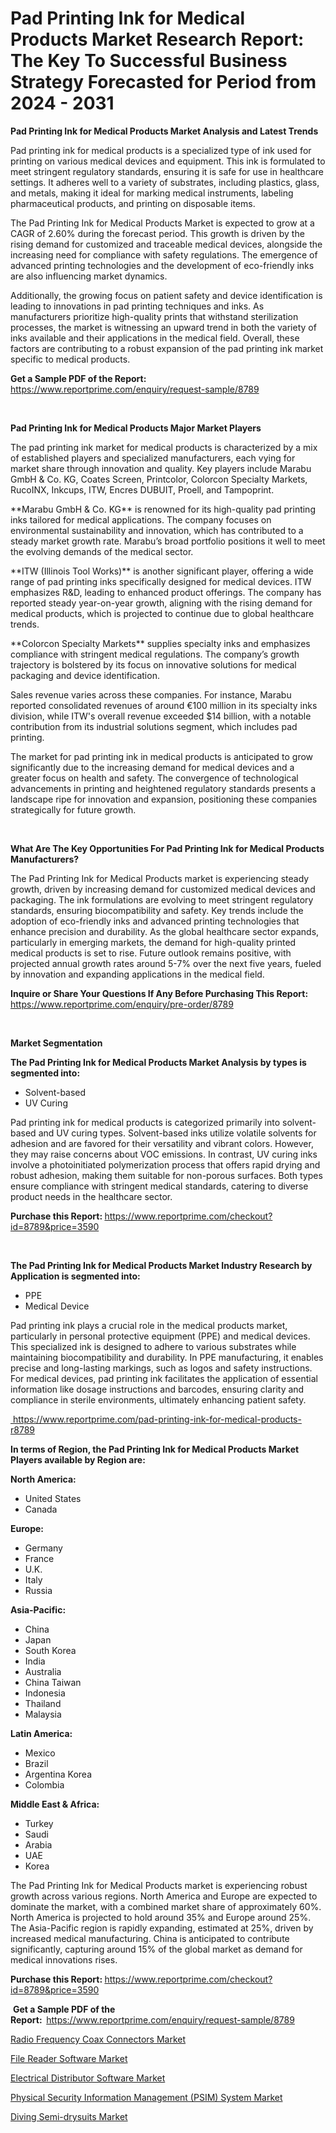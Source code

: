 <p><h1>Pad Printing Ink for Medical Products Market Research Report: The Key To Successful Business Strategy Forecasted for Period from 2024 - 2031</h1></p><p><strong>Pad Printing Ink for Medical Products Market Analysis and Latest Trends</strong></p>
<p><p>Pad printing ink for medical products is a specialized type of ink used for printing on various medical devices and equipment. This ink is formulated to meet stringent regulatory standards, ensuring it is safe for use in healthcare settings. It adheres well to a variety of substrates, including plastics, glass, and metals, making it ideal for marking medical instruments, labeling pharmaceutical products, and printing on disposable items.</p><p>The Pad Printing Ink for Medical Products Market is expected to grow at a CAGR of 2.60% during the forecast period. This growth is driven by the rising demand for customized and traceable medical devices, alongside the increasing need for compliance with safety regulations. The emergence of advanced printing technologies and the development of eco-friendly inks are also influencing market dynamics. </p><p>Additionally, the growing focus on patient safety and device identification is leading to innovations in pad printing techniques and inks. As manufacturers prioritize high-quality prints that withstand sterilization processes, the market is witnessing an upward trend in both the variety of inks available and their applications in the medical field. Overall, these factors are contributing to a robust expansion of the pad printing ink market specific to medical products.</p></p>
<p><strong>Get a Sample PDF of the Report:&nbsp;</strong> <a href="https://www.reportprime.com/enquiry/request-sample/8789">https://www.reportprime.com/enquiry/request-sample/8789</a></p>
<p>&nbsp;</p>
<p><strong>Pad Printing Ink for Medical Products Major Market Players</strong></p>
<p><p>The pad printing ink market for medical products is characterized by a mix of established players and specialized manufacturers, each vying for market share through innovation and quality. Key players include Marabu GmbH & Co. KG, Coates Screen, Printcolor, Colorcon Specialty Markets, RucoINX, Inkcups, ITW, Encres DUBUIT, Proell, and Tampoprint.</p><p>**Marabu GmbH & Co. KG** is renowned for its high-quality pad printing inks tailored for medical applications. The company focuses on environmental sustainability and innovation, which has contributed to a steady market growth rate. Marabu’s broad portfolio positions it well to meet the evolving demands of the medical sector.</p><p>**ITW (Illinois Tool Works)** is another significant player, offering a wide range of pad printing inks specifically designed for medical devices. ITW emphasizes R&D, leading to enhanced product offerings. The company has reported steady year-on-year growth, aligning with the rising demand for medical products, which is projected to continue due to global healthcare trends.</p><p>**Colorcon Specialty Markets** supplies specialty inks and emphasizes compliance with stringent medical regulations. The company’s growth trajectory is bolstered by its focus on innovative solutions for medical packaging and device identification.</p><p>Sales revenue varies across these companies. For instance, Marabu reported consolidated revenues of around €100 million in its specialty inks division, while ITW's overall revenue exceeded $14 billion, with a notable contribution from its industrial solutions segment, which includes pad printing. </p><p>The market for pad printing ink in medical products is anticipated to grow significantly due to the increasing demand for medical devices and a greater focus on health and safety. The convergence of technological advancements in printing and heightened regulatory standards presents a landscape ripe for innovation and expansion, positioning these companies strategically for future growth.</p></p>
<p>&nbsp;</p>
<p><strong>What Are The Key Opportunities For Pad Printing Ink for Medical Products Manufacturers?</strong></p>
<p><p>The Pad Printing Ink for Medical Products market is experiencing steady growth, driven by increasing demand for customized medical devices and packaging. The ink formulations are evolving to meet stringent regulatory standards, ensuring biocompatibility and safety. Key trends include the adoption of eco-friendly inks and advanced printing technologies that enhance precision and durability. As the global healthcare sector expands, particularly in emerging markets, the demand for high-quality printed medical products is set to rise. Future outlook remains positive, with projected annual growth rates around 5-7% over the next five years, fueled by innovation and expanding applications in the medical field.</p></p>
<p><strong>Inquire or Share Your Questions If Any Before Purchasing This Report:</strong> <a href="https://www.reportprime.com/enquiry/pre-order/8789">https://www.reportprime.com/enquiry/pre-order/8789</a></p>
<p>&nbsp;</p>
<p><strong>Market Segmentation</strong></p>
<p><strong>The Pad Printing Ink for Medical Products Market Analysis by types is segmented into:</strong></p>
<p><ul><li>Solvent-based</li><li>UV Curing</li></ul></p>
<p><p>Pad printing ink for medical products is categorized primarily into solvent-based and UV curing types. Solvent-based inks utilize volatile solvents for adhesion and are favored for their versatility and vibrant colors. However, they may raise concerns about VOC emissions. In contrast, UV curing inks involve a photoinitiated polymerization process that offers rapid drying and robust adhesion, making them suitable for non-porous surfaces. Both types ensure compliance with stringent medical standards, catering to diverse product needs in the healthcare sector.</p></p>
<p><strong>Purchase this Report:&nbsp;</strong><a href="https://www.reportprime.com/checkout?id=8789&price=3590">https://www.reportprime.com/checkout?id=8789&price=3590</a></p>
<p>&nbsp;</p>
<p><strong>The Pad Printing Ink for Medical Products Market Industry Research by Application is segmented into:</strong></p>
<p><ul><li>PPE</li><li>Medical Device</li></ul></p>
<p><p>Pad printing ink plays a crucial role in the medical products market, particularly in personal protective equipment (PPE) and medical devices. This specialized ink is designed to adhere to various substrates while maintaining biocompatibility and durability. In PPE manufacturing, it enables precise and long-lasting markings, such as logos and safety instructions. For medical devices, pad printing ink facilitates the application of essential information like dosage instructions and barcodes, ensuring clarity and compliance in sterile environments, ultimately enhancing patient safety.</p></p>
<p><a href="https://www.reportprime.com/pad-printing-ink-for-medical-products-r8789">&nbsp;https://www.reportprime.com/pad-printing-ink-for-medical-products-r8789</a></p>
<p><strong>In terms of Region, the Pad Printing Ink for Medical Products Market Players available by Region are:</strong></p>
<p>
    <p> <strong> North America: </strong>
        <ul>
            <li>United States</li>
            <li>Canada</li>
        </ul>
        </p> 
    <p> <strong> Europe: </strong>
        <ul>
            <li>Germany</li>
            <li>France</li>
            <li>U.K.</li>
            <li>Italy</li>
            <li>Russia</li>
        </ul>
        </p> 
    <p> <strong> Asia-Pacific: </strong>
        <ul>
            <li>China</li>
            <li>Japan</li>
            <li>South Korea</li>
            <li>India</li>
            <li>Australia</li>
            <li>China Taiwan</li>
            <li>Indonesia</li>
            <li>Thailand</li>
            <li>Malaysia</li>
        </ul>
        </p> 
    <p> <strong> Latin America: </strong>
        <ul>
            <li>Mexico</li>
            <li>Brazil</li>
            <li>Argentina Korea</li>
            <li>Colombia</li>
        </ul>
        </p> 
    <p> <strong> Middle East & Africa: </strong>
        <ul>
            <li>Turkey</li>
            <li>Saudi</li>
            <li>Arabia</li>
            <li>UAE</li>
            <li>Korea</li>
        </ul>
    </p>
    </p>
<p><p>The Pad Printing Ink for Medical Products market is experiencing robust growth across various regions. North America and Europe are expected to dominate the market, with a combined market share of approximately 60%. North America is projected to hold around 35% and Europe around 25%. The Asia-Pacific region is rapidly expanding, estimated at 25%, driven by increased medical manufacturing. China is anticipated to contribute significantly, capturing around 15% of the global market as demand for medical innovations rises.</p></p>
<p><strong>Purchase this Report: </strong><a href="https://www.reportprime.com/checkout?id=8789&price=3590">https://www.reportprime.com/checkout?id=8789&price=3590</a></p>
<p>&nbsp;<strong>Get a Sample PDF of the Report:&nbsp;&nbsp;</strong><a href="https://www.reportprime.com/enquiry/request-sample/8789">https://www.reportprime.com/enquiry/request-sample/8789</a></p>
<p><strong></strong></p>
<p><p><a href="https://issuu.com/reportprime-2/docs/radio-frequency-coax-connectors-mar_30684ea96cd2b2">Radio Frequency Coax Connectors Market</a></p><p><a href="https://www.linkedin.com/pulse/insights-file-reader-software-industry-market-financial-status-d4m0f?trackingId=7V%2FwvPOiTfOoTQl4ROIiQQ%3D%3D">File Reader Software Market</a></p><p><a href="https://www.linkedin.com/pulse/strategic-market-insights-navigating-global-electrical-g8syf?trackingId=G7YmKjX7TMGJkecvS651Aw%3D%3D">Electrical Distributor Software Market</a></p><p><a href="https://issuu.com/reportprime-2/docs/physical-security-information-manag_12e18c7cc60da2">Physical Security Information Management (PSIM) System Market</a></p><p><a href="https://medium.com/@kathleenbaker54/in-the-diving-semi-drysuits-market-the-main-focus-is-on-keeping-costs-low-and-getting-the-most-457d41782d2c">Diving Semi-drysuits Market</a></p></p>